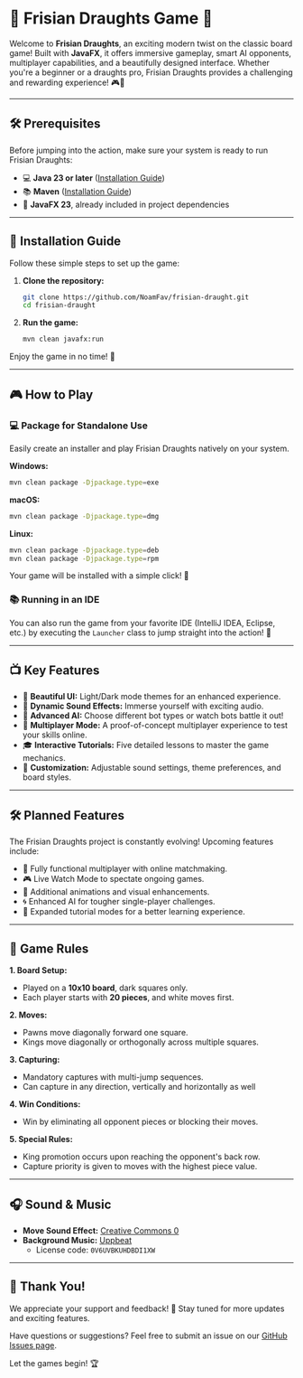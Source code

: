 # 🌟 Frisian Draughts Game 🌟

Welcome to **Frisian Draughts**, an exciting modern twist on the classic board game! Built with **JavaFX**, it offers immersive gameplay, smart AI opponents, multiplayer capabilities, and a beautifully designed interface. Whether you're a beginner or a draughts pro, Frisian Draughts provides a challenging and rewarding experience! 🎮🚀

---

## 🛠️ Prerequisites

Before jumping into the action, make sure your system is ready to run Frisian Draughts:

- 💻 **Java 23 or later** ([Installation Guide](https://www.oracle.com/java/technologies/downloads/#java23))
- 📚 **Maven** ([Installation Guide](https://maven.apache.org/install.html))
- 📁 **JavaFX 23**, already included in project dependencies

---

## 🌱 Installation Guide

Follow these simple steps to set up the game:

1. **Clone the repository:**

   ```bash
   git clone https://github.com/NoamFav/frisian-draught.git
   cd frisian-draught
   ```

2. **Run the game:**
   ```bash
   mvn clean javafx:run
   ```

Enjoy the game in no time! 🌈

---

## 🎮 How to Play

### 💻 Package for Standalone Use

Easily create an installer and play Frisian Draughts natively on your system.

**Windows:**

```bash
mvn clean package -Djpackage.type=exe
```

**macOS:**

```bash
mvn clean package -Djpackage.type=dmg
```

**Linux:**

```bash
mvn clean package -Djpackage.type=deb
mvn clean package -Djpackage.type=rpm
```

Your game will be installed with a simple click! 💾

### 📚 Running in an IDE

You can also run the game from your favorite IDE (IntelliJ IDEA, Eclipse, etc.) by executing the `Launcher` class to jump straight into the action! 💪

---

## 📺 Key Features

- 🌈 **Beautiful UI:** Light/Dark mode themes for an enhanced experience.
- 🎤 **Dynamic Sound Effects:** Immerse yourself with exciting audio.
- 🤖 **Advanced AI:** Choose different bot types or watch bots battle it out!
- 👥 **Multiplayer Mode:** A proof-of-concept multiplayer experience to test your skills online.
- 🎓 **Interactive Tutorials:** Five detailed lessons to master the game mechanics.
- 🏡 **Customization:** Adjustable sound settings, theme preferences, and board styles.

---

## 🛠️ Planned Features

The Frisian Draughts project is constantly evolving! Upcoming features include:

- 💪 Fully functional multiplayer with online matchmaking.
- 🎮 Live Watch Mode to spectate ongoing games.
- 💨 Additional animations and visual enhancements.
- 🌀 Enhanced AI for tougher single-player challenges.
- 🎉 Expanded tutorial modes for a better learning experience.

---

## 🌟 Game Rules

**1. Board Setup:**

- Played on a **10x10 board**, dark squares only.
- Each player starts with **20 pieces**, and white moves first.

**2. Moves:**

- Pawns move diagonally forward one square.
- Kings move diagonally or orthogonally across multiple squares.

**3. Capturing:**

- Mandatory captures with multi-jump sequences.
- Can capture in any direction, vertically and horizontally as well

**4. Win Conditions:**

- Win by eliminating all opponent pieces or blocking their moves.

**5. Special Rules:**

- King promotion occurs upon reaching the opponent's back row.
- Capture priority is given to moves with the highest piece value.

---

## 🎧 Sound & Music

- **Move Sound Effect:** [Creative Commons 0](https://freesound.org/s/371352/)
- **Background Music:** [Uppbeat](https://uppbeat.io/t/pecan-pie/important-to-you)
  - License code: `0V6UVBKUHDBDI1XW`

---

## 🌟 Thank You!

We appreciate your support and feedback! 🎉 Stay tuned for more updates and exciting features.

Have questions or suggestions? Feel free to submit an issue on our [GitHub Issues page](https://github.com/NoamFav/frisian-draught/issues).

Let the games begin! 🏆
